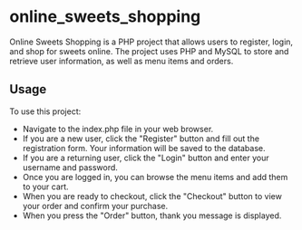 # online_sweets_shopping
Online Sweets Shopping is a PHP project that allows users to register, login, and shop for sweets online. The project uses PHP and MySQL to store and retrieve user information, as well as menu items and orders.

## Usage
To use this project:
  * Navigate to the index.php file in your web browser.
  * If you are a new user, click the "Register" button and fill out the registration form. Your information will be saved to the database.
  * If you are a returning user, click the "Login" button and enter your username and password.
  * Once you are logged in, you can browse the menu items and add them to your cart.
  * When you are ready to checkout, click the "Checkout" button to view your order and confirm your purchase.
  * When you press the "Order" button, thank you message is displayed.
